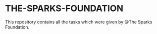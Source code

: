 # THE-SPARKS-FOUNDATION
This repository contains all the tasks which were given by @The Sparks Foundation.
